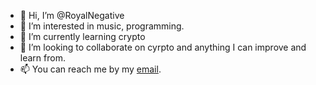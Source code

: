 - 👋 Hi, I’m @RoyalNegative
- 👀 I’m interested in music, programming.
- 🌱 I’m currently learning crypto
- 💞️ I’m looking to collaborate on cyrpto and anything I can improve and learn from. 
- 📫 You can reach me by my [email](mailto:kaanerenmemisoglu@gmail.com). 

<!---
RoyalNegative/RoyalNegative is a ✨ special ✨ repository because its `README.md` (this file) appears on your GitHub profile.
You can click the Preview link to take a look at your changes.
--->
